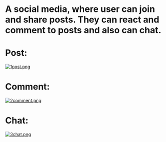 # A social media, where user can join and share posts. They can react and comment to posts and also can chat.

# Post:
[![1post.png](https://i.postimg.cc/vZNXVkVt/1post.png)](https://postimg.cc/Xr9wM2xr)

# Comment:
[![2comment.png](https://i.postimg.cc/yNhgHSs3/2comment.png)](https://postimg.cc/qtRMcqtp)

# Chat:
[![3chat.png](https://i.postimg.cc/MTV84ySg/3chat.png)](https://postimg.cc/7GHcJJbN)